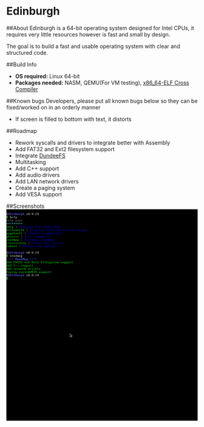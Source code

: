 # Edinburgh

##About
Edinburgh is a 64-bit operating system designed for Intel CPUs,
it requires very little resources however is fast and small by design.

The goal is to build a fast and usable operating system with clear and structured code.


##Build Info
* **OS required:** Linux 64-bit
* **Packages needed:** NASM, QEMU(For VM testing), [x86_64-ELF Cross Compiler](http://newos.org/toolchains/x86_64-elf-4.9.1-Linux-x86_64.tar.xz)


##Known bugs
Developers, please put all known bugs below so they can be fixed/worked on in an orderly manner

* If screen is filled to bottom with text, it distorts

##Roadmap
* Rework syscalls and drivers to integrate better with Assembly
* Add FAT32 and Ext2 filesystem support
* Integrate [DundeeFS](https://github.com/ObadiahCrowe/Dundee)
* Multitasking
* Add C++ support
* Add audio drivers
* Add LAN network drivers
* Create a paging system
* Add VESA support

##Screenshots
![Basic commands](https://github.com/ObadiahCrowe/Edinburgh/raw/master/docs/img/basiccmds.png)
